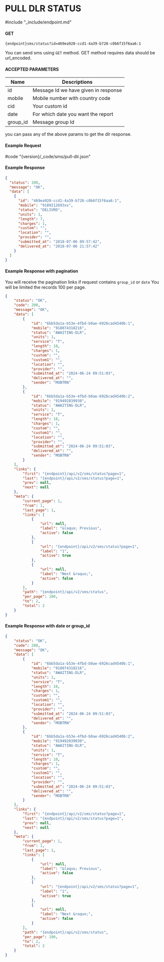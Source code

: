 # PULL DLR STATUS
#include "_include/endpoint.md"

#### GET

```
{endpoint}sms/status?id=469ea920-ccd1-4a39-b728-c0b6f15f6aa6:1
```

You can send sms using `GET` method. GET method requires data should be url_encoded.

#### ACCEPTED PARAMETERS

| Name     | Descriptions                         |
| -------- | ------------------------------------ |
| id       | Message Id we have given in response |
| mobile   | Mobile number with country code      |
| cid      | Your custom id                       |
| date     | For which date you want the report   |
| group_id | Message group Id                     |

you can pass any of the above params to get the dlr response.

#### Example Request

#code "{version}/_code/sms/pull-dlr.json"

#### Example Response

```json
{
  "status": 200,
  "message": "OK",
  "data": [
    {
      "id": "469ea920-ccd1-4a39-b728-c0b6f15f6aa6:1",
      "mobile": "9189212693xx",
      "status": "DELIVRD",
      "units": 1,
      "length": 7,
      "charges": 1,
      "custom": "",
      "location": "",
      "provider": "",
      "submitted_at": "2018-07-06 09:57:42",
      "delivered_at": "2018-07-06 21:57:42"
    }
  ]
}
```

#### Example Response with pagination

You will receive the pagination links if request contains `group_id` or `date`
You will be limited the records 100 per page.

```json
{
    "status": "OK",
    "code": 200,
    "message": "OK",
    "data": [
        {
            "id": "6bb5da1a-b53e-4fbd-b0ae-6926cad4540b:1",
            "mobile": "918074318216",
            "status": "AWAITING-DLR",
            "units": 1,
            "service": "T",
            "length": 10,
            "charges": 1,
            "custom": "",
            "custom1": "",
            "location": "",
            "provider": "",
            "submitted_at": "2024-06-24 09:51:03",
            "delivered_at": "",
            "sender": "MOBTRN"
        },
        {
            "id": "6bb5da1a-b53e-4fbd-b0ae-6926cad4540b:2",
            "mobile": "919492839930",
            "status": "AWAITING-DLR",
            "units": 1,
            "service": "T",
            "length": 10,
            "charges": 1,
            "custom": "",
            "custom1": "",
            "location": "",
            "provider": "",
            "submitted_at": "2024-06-24 09:51:03",
            "delivered_at": "",
            "sender": "MOBTRN"
        }
    ],
    "links": {
        "first": "{endpoint}/api/v2/sms/status?page=1",
        "last": "{endpoint}/api/v2/sms/status?page=1",
        "prev": null,
        "next": null
    },
    "meta": {
        "current_page": 1,
        "from": 1,
        "last_page": 1,
        "links": [
            {
                "url": null,
                "label": "&laquo; Previous",
                "active": false
            },
            {
                "url": "{endpoint}/api/v2/sms/status?page=1",
                "label": "1",
                "active": true
            },
            {
                "url": null,
                "label": "Next &raquo;",
                "active": false
            }
        ],
        "path": "{endpoint}/api/v2/sms/status",
        "per_page": 100,
        "to": 2,
        "total": 2
    }
}
```
#### Example Response with date or group_id

```json
{
    "status": "OK",
    "code": 200,
    "message": "OK",
    "data": [
        {
            "id": "6bb5da1a-b53e-4fbd-b0ae-6926cad4540b:1",
            "mobile": "918074318216",
            "status": "AWAITING-DLR",
            "units": 1,
            "service": "T",
            "length": 10,
            "charges": 1,
            "custom": "",
            "custom1": "",
            "location": "",
            "provider": "",
            "submitted_at": "2024-06-24 09:51:03",
            "delivered_at": "",
            "sender": "MOBTRN"
        },
        {
            "id": "6bb5da1a-b53e-4fbd-b0ae-6926cad4540b:2",
            "mobile": "919492839930",
            "status": "AWAITING-DLR",
            "units": 1,
            "service": "T",
            "length": 10,
            "charges": 1,
            "custom": "",
            "custom1": "",
            "location": "",
            "provider": "",
            "submitted_at": "2024-06-24 09:51:03",
            "delivered_at": "",
            "sender": "MOBTRN"
        }
    ],
    "links": {
        "first": "{endpoint}/api/v2/sms/status?page=1",
        "last": "{endpoint}/api/v2/sms/status?page=1",
        "prev": null,
        "next": null
    },
    "meta": {
        "current_page": 1,
        "from": 1,
        "last_page": 1,
        "links": [
            {
                "url": null,
                "label": "&laquo; Previous",
                "active": false
            },
            {
                "url": "{endpoint}/api/v2/sms/status?page=1",
                "label": "1",
                "active": true
            },
            {
                "url": null,
                "label": "Next &raquo;",
                "active": false
            }
        ],
        "path": "{endpoint}/api/v2/sms/status",
        "per_page": 100,
        "to": 2,
        "total": 2
    }
}

```